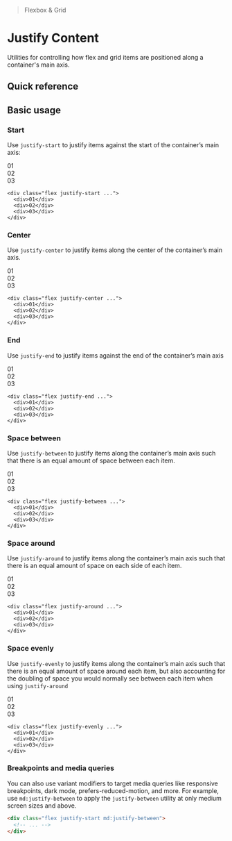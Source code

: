 > Flexbox & Grid

# Justify Content
Utilities for controlling how flex and grid items are positioned along a container's main axis.

## Quick reference

<qr-table />

## Basic usage
### Start
Use `justify-start` to justify items against the start of the container’s main axis:

<container>
  <box striped class="flex justify-start gap-24 rounded-4" fg-color="var(--tw-fuchsia-fg)" bg-color="var(--tw-fuchsia-bg)">
    <div class="pd-bg-fuchsia-500 ex-box">01</div>
    <div class="pd-bg-fuchsia-500 ex-box">02</div>
    <div class="pd-bg-fuchsia-500 ex-box">03</div>
  </box>
</container>

```html{1}
<div class="flex justify-start ...">
  <div>01</div>
  <div>02</div>
  <div>03</div>
</div>
```

### Center
Use `justify-center` to justify items along the center of the container’s main axis.

<container>
  <box striped class="flex justify-center gap-24 rounded-4" fg-color="var(--tw-blue-fg)" bg-color="var(--tw-blue-bg)">
    <div class="pd-bg-blue-500 ex-box">01</div>
    <div class="pd-bg-blue-500 ex-box">02</div>
    <div class="pd-bg-blue-500 ex-box">03</div>
  </box>
</container>

```html{1}
<div class="flex justify-center ...">
  <div>01</div>
  <div>02</div>
  <div>03</div>
</div>
```

### End
Use `justify-end` to justify items against the end of the container’s main axis

<container>
  <box striped class="flex justify-end gap-24 rounded-4" fg-color="var(--tw-cyan-fg)" bg-color="var(--tw-cyan-bg)">
    <div class="pd-bg-cyan-500 ex-box">01</div>
    <div class="pd-bg-cyan-500 ex-box">02</div>
    <div class="pd-bg-cyan-500 ex-box">03</div>
  </box>
</container>

```html{1}
<div class="flex justify-end ...">
  <div>01</div>
  <div>02</div>
  <div>03</div>
</div>
```

### Space between
Use `justify-between` to justify items along the container’s main axis such that there is an equal amount of space between each item.

<container>
  <box striped class="flex justify-between gap-24 rounded-4" fg-color="var(--tw-pink-fg)" bg-color="var(--tw-pink-bg)">
    <div class="pd-bg-pink-500 ex-box">01</div>
    <div class="pd-bg-pink-500 ex-box">02</div>
    <div class="pd-bg-pink-500 ex-box">03</div>
  </box>
</container>

```html{1}
<div class="flex justify-between ...">
  <div>01</div>
  <div>02</div>
  <div>03</div>
</div>
```

### Space around
Use `justify-around` to justify items along the container’s main axis such that there is an equal amount of space on each side of each item.

<container>
  <box striped class="flex justify-around gap-24 rounded-4" fg-color="var(--tw-violet-fg)" bg-color="var(--tw-violet-bg)">
    <div class="pd-bg-violet-500 ex-box">01</div>
    <div class="pd-bg-violet-500 ex-box">02</div>
    <div class="pd-bg-violet-500 ex-box">03</div>
  </box>
</container>

```html{1}
<div class="flex justify-around ...">
  <div>01</div>
  <div>02</div>
  <div>03</div>
</div>
```

### Space evenly
Use `justify-evenly` to justify items along the container’s main axis such that there is an equal amount of space around each item, but also accounting for the doubling of space you would normally see between each item when using `justify-around`

<container>
  <box striped class="flex justify-evenly gap-24 rounded-4" fg-color="var(--tw-indigo-fg)" bg-color="var(--tw-indigo-bg)">
    <div class="pd-bg-indigo-500 ex-box">01</div>
    <div class="pd-bg-indigo-500 ex-box">02</div>
    <div class="pd-bg-indigo-500 ex-box">03</div>
  </box>
</container>

```html{1}
<div class="flex justify-evenly ...">
  <div>01</div>
  <div>02</div>
  <div>03</div>
</div>
```

### Breakpoints and media queries
You can also use variant modifiers to target media queries like responsive breakpoints, dark mode, prefers-reduced-motion, and more. For example, use `md:justify-between` to apply the `justify-between` utility at only medium screen sizes and above.

```html
<div class="flex justify-start md:justify-between">
  <!-- ... -->
</div>
```
